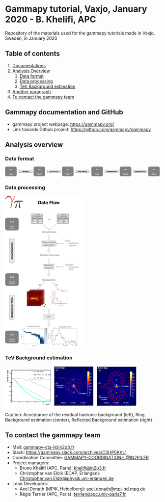 # Gammapy tutorial, Vaxjo, January 2020 - B. Khelifi, APC
Repository of the materials used for the gammapy tutorials made in Vaxjo, Sweden, in January 2020

## Table of contents
1. [Documentations](#doc)
2. [Analysis Overview](#ana)
    1. [Data format](#DL)
    2. [Data processing](#process)
    3. [TeV Background estimation](#bkg)
3. [Another paragraph](#paragraph2)
6. [To contact the gammapy team](#contact)

## Gammapy documentation and GitHub <a id="doc"></a>
* gammapy project webpage: https://gammapy.org/
* Link towards Github project: https://github.com/gammapy/gammapy

## Analysis overview <a id="doc"></a>

### Data format <a id="DL"></a>
![Data levels](figures/data_flow_full.png)
### Data processing <a id="process"></a>
<img src="figures/data_flow_gammapy.png" width="50%">

### TeV Background estimation <a id="bkg"></a>
<p float="left">
  <img src="figures/RadialAcceptance.png" width="30%">
  <img src="figures/BkgMaker.png" width="55%">
</p>
Caption: Acceptance of the residual hadronic background (left), Ring Background estimation (center), Reflected Background estimation (right)

## To contact the gammapy team <a id="contact"></a>
* Mail: gammapy-cta-l@in2p3.fr
* Slack: https://gammapy.slack.com/archives/C0HP0KKL1
* Coordination Committee: GAMMAPY-COORDINATION-L@IN2P3.FR 
* Project managers:
    * Bruno Khelifi (APC, Paris): khelifi@in2p3.fr
    * Christopher van Eldik (ECAP, Erlangen): Christopher.van.Eldik@physik.uni-erlangen.de
* Lead Developers:
    * Axel Donath (MPIK, Heidelberg): axel.donath@mpi-hd.mpg.de
    * Régis Terrier (APC, Paris): terrier@apc.univ-paris7.fr
